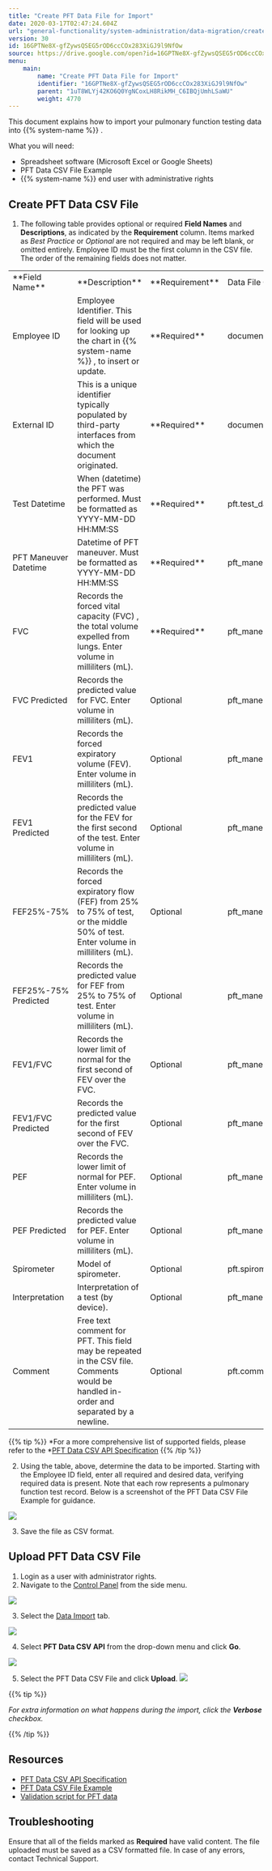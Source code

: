 ```yaml
---
title: "Create PFT Data File for Import"
date: 2020-03-17T02:47:24.604Z
url: "general-functionality/system-administration/data-migration/create-pft-data-file-for-import.html"
version: 30
id: 16GPTNe8X-gfZywsQSEG5rOD6ccCOx283XiGJ9l9NfOw
source: https://drive.google.com/open?id=16GPTNe8X-gfZywsQSEG5rOD6ccCOx283XiGJ9l9NfOw
menu:
    main:
        name: "Create PFT Data File for Import"
        identifier: "16GPTNe8X-gfZywsQSEG5rOD6ccCOx283XiGJ9l9NfOw"
        parent: "1uT8WLYj42KO6Q0YgNCoxLH8RikMH_C6IBQjUmhLSaWU"
        weight: 4770
---
```

This document explains how to import your pulmonary function testing data into {{% system-name %}} .

What you will need:

* Spreadsheet software (Microsoft Excel or Google Sheets)
* PFT Data CSV File Example
* {{% system-name %}} end user with administrative rights

## Create PFT Data CSV File

1. The following table provides optional or required <strong>Field Names</strong> and <strong>Descriptions</strong>, as indicated by the <strong>Requirement</strong> column. Items marked as <em>Best Practice</em> or <em>Optional</em> are not required and may be left blank, or omitted entirely. Employee ID must be the first column in the CSV file. The order of the remaining fields does not matter.



<table>
  <tr>
    <td>**Field Name**</td>
    <td>**Description**</td>
    <td>**Requirement**</td>
    <td>Data File Column Header</td>
  </tr>
  <tr>
    <td>Employee ID</td>
    <td>Employee Identifier. This field will be used for looking up the chart in {{% system-name %}} , to insert or update.</td>
    <td>**Required**</td>
    <td>documents.pat_id</td>
  </tr>
  <tr>
    <td>External ID</td>
    <td>This is a unique identifier typically populated by third-party interfaces from which the document originated.</td>
    <td>**Required**</td>
    <td>documents.ext_doc_id</td>
  </tr>
  <tr>
    <td>Test Datetime</td>
    <td>When (datetime) the PFT was performed. Must be formatted as YYYY-MM-DD HH:MM:SS</td>
    <td>**Required**</td>
    <td>pft.test_datetime</td>
  </tr>
  <tr>
    <td>PFT Maneuver Datetime</td>
    <td>Datetime of PFT maneuver. Must be formatted as YYYY-MM-DD HH:MM:SS</td>
    <td>**Required**</td>
    <td>pft_maneuver.meneuver_datetime</td>
  </tr>
  <tr>
    <td>FVC</td>
    <td>Records the forced vital capacity (FVC) , the total volume expelled from lungs. Enter volume in milliliters (mL).</td>
    <td>**Required**</td>
    <td>pft_maneuver.fvc</td>
  </tr>
  <tr>
    <td>FVC Predicted</td>
    <td>Records the predicted value for FVC. Enter volume in milliliters (mL).</td>
    <td>Optional</td>
    <td>pft_maneuver.fvc_predicted</td>
  </tr>
  <tr>
    <td>FEV1</td>
    <td>Records the forced expiratory volume (FEV). Enter volume in milliliters (mL).</td>
    <td>Optional</td>
    <td>pft_maneuver.fev1</td>
  </tr>
  <tr>
    <td>FEV1 Predicted</td>
    <td>Records the predicted value for the FEV for the first second of the test. Enter volume in milliliters (mL).</td>
    <td>Optional</td>
    <td>pft_maneuver.fev1_predicted</td>
  </tr>
  <tr>
    <td>FEF25%-75%</td>
    <td>Records the forced expiratory flow (FEF) from 25% to 75% of test, or the middle 50% of test. Enter volume in milliliters (mL).</td>
    <td>Optional</td>
    <td>pft_maneuver.fef25_75</td>
  </tr>
  <tr>
    <td>FEF25%-75% Predicted</td>
    <td>Records the predicted value for FEF from 25% to 75% of test. Enter volume in milliliters (mL).</td>
    <td>Optional</td>
    <td>pft_maneuver.fef25_75_predicted</td>
  </tr>
  <tr>
    <td>FEV1/FVC</td>
    <td>Records the lower limit of normal for the first second of FEV over the FVC.</td>
    <td>Optional</td>
    <td>pft_maneuver.fev1_fvc</td>
  </tr>
  <tr>
    <td>FEV1/FVC Predicted</td>
    <td>Records the predicted value for the first second of FEV over the FVC.</td>
    <td>Optional</td>
    <td>pft_maneuver.fev1_fvc_predicted</td>
  </tr>
  <tr>
    <td>PEF</td>
    <td>Records the lower limit of normal for PEF. Enter volume in milliliters (mL).</td>
    <td>Optional</td>
    <td>pft_maneuver.pef</td>
  </tr>
  <tr>
    <td>PEF Predicted</td>
    <td>Records the predicted value for PEF. Enter volume in milliliters (mL).</td>
    <td>Optional</td>
    <td>pft_maneuver.pef_predicted</td>
  </tr>
  <tr>
    <td>Spirometer</td>
    <td>Model of spirometer.</td>
    <td>Optional</td>
    <td>pft.spirometer</td>
  </tr>
  <tr>
    <td>Interpretation</td>
    <td>Interpretation of a test (by device).</td>
    <td>Optional</td>
    <td>pft_maneuver.interpretation</td>
  </tr>
  <tr>
    <td>Comment</td>
    <td>Free text comment for PFT. This field may be repeated in the CSV file. Comments would be handled in-order and separated by a newline.</td>
    <td>Optional</td>
    <td>pft.comment</td>
  </tr>
</table>

 

{{% tip %}} *For a more comprehensive list of supported fields, please refer to the *[PFT Data CSV API Specification](https://docs.google.com/a/mieweb.com/spreadsheets/d/1uvP3Yi7uhMrvp_Ba_OBywXdElPLYzGNG9SRA7s2YqBM/) {{% /tip %}}


2. Using the table, above, determine the data to be imported. Starting with the Employee ID field, enter all required and desired data, verifying required data is present. Note that each row represents a pulmonary function test record. Below is a screenshot of the PFT Data CSV File Example for guidance.



![](../../../external_files/c38a3b1a90978270fae4e78f9541a92b.png)



3. Save the file as CSV format.

## Upload PFT Data CSV File

1. Login as a user with administrator rights.
2. Navigate to the [Control Panel](https://system/f=layout&module=Admin&name=Home&tabmodule=admin&t=Admin) from the side menu.



![](../../../external_files/f7321acaa475d389413c8960f680181a.png)



3. Select the [Data Import](https://system/?f=admin&s=wc_data_import&tabmodule=admin&tabselect=Data+import) tab.



![](../../../external_files/6ad90004bcde1af68316b8ca0dc908ba.png)



4. Select <strong>PFT Data CSV API</strong> from the drop-down menu and click <strong>Go</strong>.



![](../../../external_files/e27eb17bce375b2ecafcc3550c76eef7.png)



5. Select the PFT Data CSV File and click <strong>Upload</strong>.  ![](../../../external_files/c91f78c766688b7fe19950c1255c5f70.png)



{{% tip %}}

*For extra information on what happens during the import, click the ***_Verbose_*** checkbox.*

{{% /tip %}}


## Resources

* [PFT Data CSV API Specification](https://docs.google.com/a/mieweb.com/spreadsheets/d/1uvP3Yi7uhMrvp_Ba_OBywXdElPLYzGNG9SRA7s2YqBM/)
* [PFT Data CSV File Example](https://docs.google.com/spreadsheets/d/1uvP3Yi7uhMrvp_Ba_OBywXdElPLYzGNG9SRA7s2YqBM/export?format=csv&id=1uvP3Yi7uhMrvp_Ba_OBywXdElPLYzGNG9SRA7s2YqBM&gid=613534971)
* [Validation script for PFT data](https://drive.google.com/open?id=1U3Fqg47vEiggMI9FSFuqz1aiLVv5c8kSEbKHmV1Wh7Y)

## Troubleshooting

Ensure that all of the fields marked as **Required** have valid content. The file uploaded must be saved as a CSV formatted file. In case of any errors, contact Technical Support.

